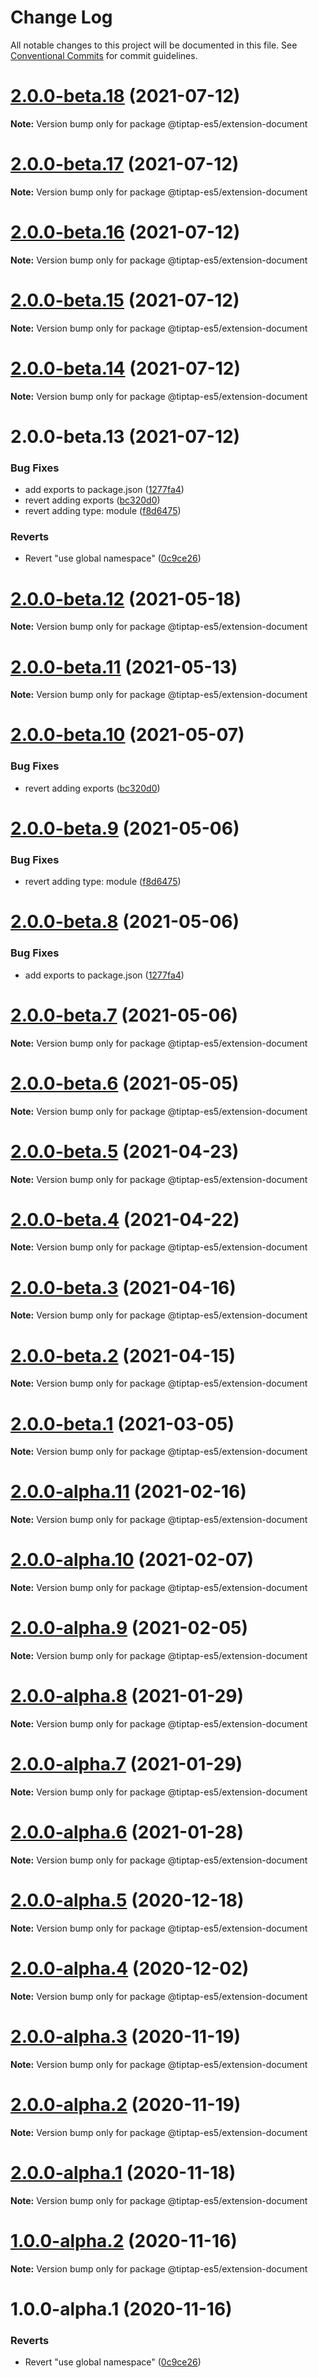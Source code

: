 # Change Log

All notable changes to this project will be documented in this file.
See [Conventional Commits](https://conventionalcommits.org) for commit guidelines.

# [2.0.0-beta.18](https://github.com/justame/tiptap/compare/@tiptap-es5/extension-document@2.0.0-beta.17...@tiptap-es5/extension-document@2.0.0-beta.18) (2021-07-12)

**Note:** Version bump only for package @tiptap-es5/extension-document





# [2.0.0-beta.17](https://github.com/justame/tiptap/compare/@tiptap-es5/extension-document@2.0.0-beta.16...@tiptap-es5/extension-document@2.0.0-beta.17) (2021-07-12)

**Note:** Version bump only for package @tiptap-es5/extension-document





# [2.0.0-beta.16](https://github.com/justame/tiptap/compare/@tiptap-es5/extension-document@2.0.0-beta.15...@tiptap-es5/extension-document@2.0.0-beta.16) (2021-07-12)

**Note:** Version bump only for package @tiptap-es5/extension-document





# [2.0.0-beta.15](https://github.com/justame/tiptap/compare/@tiptap-es5/extension-document@2.0.0-beta.14...@tiptap-es5/extension-document@2.0.0-beta.15) (2021-07-12)

**Note:** Version bump only for package @tiptap-es5/extension-document





# [2.0.0-beta.14](https://github.com/justame/tiptap/compare/@tiptap-es5/extension-document@2.0.0-beta.13...@tiptap-es5/extension-document@2.0.0-beta.14) (2021-07-12)

**Note:** Version bump only for package @tiptap-es5/extension-document





# 2.0.0-beta.13 (2021-07-12)


### Bug Fixes

* add exports to package.json ([1277fa4](https://github.com/justame/tiptap/commit/1277fa47151e9c039508cdb219bdd0ffe647f4ee))
* revert adding exports ([bc320d0](https://github.com/justame/tiptap/commit/bc320d0b4b80b0e37a7e47a56e0f6daec6e65d98))
* revert adding type: module ([f8d6475](https://github.com/justame/tiptap/commit/f8d6475e2151faea6f96baecdd6bd75880d50d2c))


### Reverts

* Revert "use global namespace" ([0c9ce26](https://github.com/justame/tiptap/commit/0c9ce26c02c07d88a757c01b0a9d7f9e2b0b7502))





# [2.0.0-beta.12](https://github.com/ueberdosis/tiptap/compare/@tiptap-es5/extension-document@2.0.0-beta.11...@tiptap-es5/extension-document@2.0.0-beta.12) (2021-05-18)

**Note:** Version bump only for package @tiptap-es5/extension-document

# [2.0.0-beta.11](https://github.com/ueberdosis/tiptap/compare/@tiptap-es5/extension-document@2.0.0-beta.10...@tiptap-es5/extension-document@2.0.0-beta.11) (2021-05-13)

**Note:** Version bump only for package @tiptap-es5/extension-document

# [2.0.0-beta.10](https://github.com/ueberdosis/tiptap/compare/@tiptap-es5/extension-document@2.0.0-beta.9...@tiptap-es5/extension-document@2.0.0-beta.10) (2021-05-07)

### Bug Fixes

- revert adding exports ([bc320d0](https://github.com/ueberdosis/tiptap/commit/bc320d0b4b80b0e37a7e47a56e0f6daec6e65d98))

# [2.0.0-beta.9](https://github.com/ueberdosis/tiptap/compare/@tiptap-es5/extension-document@2.0.0-beta.8...@tiptap-es5/extension-document@2.0.0-beta.9) (2021-05-06)

### Bug Fixes

- revert adding type: module ([f8d6475](https://github.com/ueberdosis/tiptap/commit/f8d6475e2151faea6f96baecdd6bd75880d50d2c))

# [2.0.0-beta.8](https://github.com/ueberdosis/tiptap/compare/@tiptap-es5/extension-document@2.0.0-beta.7...@tiptap-es5/extension-document@2.0.0-beta.8) (2021-05-06)

### Bug Fixes

- add exports to package.json ([1277fa4](https://github.com/ueberdosis/tiptap/commit/1277fa47151e9c039508cdb219bdd0ffe647f4ee))

# [2.0.0-beta.7](https://github.com/ueberdosis/tiptap/compare/@tiptap-es5/extension-document@2.0.0-beta.6...@tiptap-es5/extension-document@2.0.0-beta.7) (2021-05-06)

**Note:** Version bump only for package @tiptap-es5/extension-document

# [2.0.0-beta.6](https://github.com/ueberdosis/tiptap/compare/@tiptap-es5/extension-document@2.0.0-beta.5...@tiptap-es5/extension-document@2.0.0-beta.6) (2021-05-05)

**Note:** Version bump only for package @tiptap-es5/extension-document

# [2.0.0-beta.5](https://github.com/ueberdosis/tiptap/compare/@tiptap-es5/extension-document@2.0.0-beta.4...@tiptap-es5/extension-document@2.0.0-beta.5) (2021-04-23)

**Note:** Version bump only for package @tiptap-es5/extension-document

# [2.0.0-beta.4](https://github.com/ueberdosis/tiptap/compare/@tiptap-es5/extension-document@2.0.0-beta.3...@tiptap-es5/extension-document@2.0.0-beta.4) (2021-04-22)

**Note:** Version bump only for package @tiptap-es5/extension-document

# [2.0.0-beta.3](https://github.com/ueberdosis/tiptap/compare/@tiptap-es5/extension-document@2.0.0-beta.2...@tiptap-es5/extension-document@2.0.0-beta.3) (2021-04-16)

**Note:** Version bump only for package @tiptap-es5/extension-document

# [2.0.0-beta.2](https://github.com/ueberdosis/tiptap/compare/@tiptap-es5/extension-document@2.0.0-beta.1...@tiptap-es5/extension-document@2.0.0-beta.2) (2021-04-15)

**Note:** Version bump only for package @tiptap-es5/extension-document

# [2.0.0-beta.1](https://github.com/ueberdosis/tiptap/compare/@tiptap-es5/extension-document@2.0.0-alpha.11...@tiptap-es5/extension-document@2.0.0-beta.1) (2021-03-05)

**Note:** Version bump only for package @tiptap-es5/extension-document

# [2.0.0-alpha.11](https://github.com/ueberdosis/tiptap/compare/@tiptap-es5/extension-document@2.0.0-alpha.10...@tiptap-es5/extension-document@2.0.0-alpha.11) (2021-02-16)

**Note:** Version bump only for package @tiptap-es5/extension-document

# [2.0.0-alpha.10](https://github.com/ueberdosis/tiptap/compare/@tiptap-es5/extension-document@2.0.0-alpha.9...@tiptap-es5/extension-document@2.0.0-alpha.10) (2021-02-07)

**Note:** Version bump only for package @tiptap-es5/extension-document

# [2.0.0-alpha.9](https://github.com/ueberdosis/tiptap/compare/@tiptap-es5/extension-document@2.0.0-alpha.8...@tiptap-es5/extension-document@2.0.0-alpha.9) (2021-02-05)

**Note:** Version bump only for package @tiptap-es5/extension-document

# [2.0.0-alpha.8](https://github.com/ueberdosis/tiptap/compare/@tiptap-es5/extension-document@2.0.0-alpha.7...@tiptap-es5/extension-document@2.0.0-alpha.8) (2021-01-29)

**Note:** Version bump only for package @tiptap-es5/extension-document

# [2.0.0-alpha.7](https://github.com/ueberdosis/tiptap/compare/@tiptap-es5/extension-document@2.0.0-alpha.6...@tiptap-es5/extension-document@2.0.0-alpha.7) (2021-01-29)

**Note:** Version bump only for package @tiptap-es5/extension-document

# [2.0.0-alpha.6](https://github.com/ueberdosis/tiptap/compare/@tiptap-es5/extension-document@2.0.0-alpha.5...@tiptap-es5/extension-document@2.0.0-alpha.6) (2021-01-28)

**Note:** Version bump only for package @tiptap-es5/extension-document

# [2.0.0-alpha.5](https://github.com/ueberdosis/tiptap/compare/@tiptap-es5/extension-document@2.0.0-alpha.4...@tiptap-es5/extension-document@2.0.0-alpha.5) (2020-12-18)

**Note:** Version bump only for package @tiptap-es5/extension-document

# [2.0.0-alpha.4](https://github.com/ueberdosis/tiptap/compare/@tiptap-es5/extension-document@2.0.0-alpha.3...@tiptap-es5/extension-document@2.0.0-alpha.4) (2020-12-02)

**Note:** Version bump only for package @tiptap-es5/extension-document

# [2.0.0-alpha.3](https://github.com/ueberdosis/tiptap/compare/@tiptap-es5/extension-document@2.0.0-alpha.2...@tiptap-es5/extension-document@2.0.0-alpha.3) (2020-11-19)

**Note:** Version bump only for package @tiptap-es5/extension-document

# [2.0.0-alpha.2](https://github.com/ueberdosis/tiptap/compare/@tiptap-es5/extension-document@2.0.0-alpha.1...@tiptap-es5/extension-document@2.0.0-alpha.2) (2020-11-19)

**Note:** Version bump only for package @tiptap-es5/extension-document

# [2.0.0-alpha.1](https://github.com/ueberdosis/tiptap/compare/@tiptap-es5/extension-document@1.0.0-alpha.2...@tiptap-es5/extension-document@2.0.0-alpha.1) (2020-11-18)

**Note:** Version bump only for package @tiptap-es5/extension-document

# [1.0.0-alpha.2](https://github.com/ueberdosis/tiptap/compare/@tiptap-es5/extension-document@1.0.0-alpha.1...@tiptap-es5/extension-document@1.0.0-alpha.2) (2020-11-16)

**Note:** Version bump only for package @tiptap-es5/extension-document

# 1.0.0-alpha.1 (2020-11-16)

### Reverts

- Revert "use global namespace" ([0c9ce26](https://github.com/ueberdosis/tiptap/commit/0c9ce26c02c07d88a757c01b0a9d7f9e2b0b7502))
